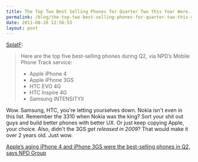 ```yaml
---
title: The Top Two Best Selling Phones for Quarter Two this Year Were...
permalink: /blog/the-top-two-best-selling-phones-for-quarter-two-this-year-were/
date: 2011-08-26 12:56:53
layout: post
---
```


[SplatF](http://www.splatf.com/2011-08-npd-iphone-2q11/): 

> Here are the top five best-selling phones during Q2, via NPD’s Mobile Phone Track service: 
> 
>   * Apple iPhone 4
>   * Apple iPhone 3GS
>   * HTC EVO 4G
>   * HTC Inspire 4G
>   * Samsung INTENSITYII

Wow. Samsung, HTC, you're letting yourselves down. Nokia isn't even in this list. Remember the 3310 when Nokia was the king? Sort your shit out guys and build better phones with better UX. Or just keep copying Apple, your choice. Also, didn't the 3GS _get released in 2009_? That would make it over 2 years old. Just wow. 

[Apple’s aging iPhone 4 and iPhone 3GS were the best-selling phones in Q2, says NPD Group](http://www.splatf.com/2011-08-npd-iphone-2q11/)

